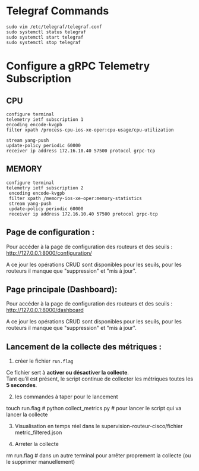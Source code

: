 

# Telegraf Commands
```
sudo vim /etc/telegraf/telegraf.conf
sudo systemctl status telegraf
sudo systemctl start telegraf
sudo systemctl stop telegraf
```

# Configure a gRPC Telemetry Subscription

## CPU
```
configure terminal
telemetry ietf subscription 1
encoding encode-kvgpb
filter xpath /process-cpu-ios-xe-oper:cpu-usage/cpu-utilization

stream yang-push
update-policy periodic 60000
receiver ip address 172.16.10.40 57500 protocol grpc-tcp
```

## MEMORY
```
configure terminal
telemetry ietf subscription 2
 encoding encode-kvgpb
 filter xpath /memory-ios-xe-oper:memory-statistics
 stream yang-push
 update-policy periodic 60000
 receiver ip address 172.16.10.40 57500 protocol grpc-tcp
```

## Page de configuration :
Pour accéder à la page de configuration des routeurs et des seuils :
http://127.0.0.1:8000/configuration/

A ce jour les opérations CRUD sont disponibles pour les seuils, pour les routeurs il manque que "suppression" et "mis à jour". 

## Page principale (Dashboard):
Pour accéder à la page de configuration des routeurs et des seuils :
http://127.0.0.1:8000/dashboard

A ce jour les opérations CRUD sont disponibles pour les seuils, pour les routeurs il manque que "suppression" et "mis à jour". 


## Lancement de la collecte des métriques :

1. créer le fichier `run.flag`

Ce fichier sert à **activer ou désactiver la collecte**.  
Tant qu’il est présent, le script continue de collecter les métriques toutes les **5 secondes**.

2. les commandes à taper pour le lancement 

touch run.flag  # 
python collect_metrics.py # pour lancer le script qui va lancer la collecte

3. Visualisation en temps réel dans le supervision-routeur-cisco/fichier metric_filtered.json

4. Arreter la collecte 

rm run.flag     # dans un autre terminal pour arrêter proprement la collecte (ou le supprimer manuellement)

